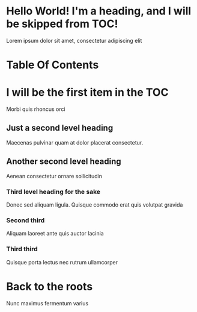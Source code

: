 # Hello World! I'm a heading, and I will be skipped from TOC!

Lorem ipsum dolor sit amet, consectetur adipiscing elit

# Table Of Contents

<!--TOC.Begin-->
<!--TOC.End-->

# I will be the first item in the TOC

Morbi quis rhoncus orci

## Just a second level heading

Maecenas pulvinar quam at dolor placerat consectetur.

## Another second level heading

Aenean consectetur ornare sollicitudin

### Third level heading for the sake

Donec sed aliquam ligula. Quisque commodo erat quis volutpat gravida

### Second third

Aliquam laoreet ante quis auctor lacinia

### Third third

Quisque porta lectus nec rutrum ullamcorper

# Back to the roots

Nunc maximus fermentum varius
